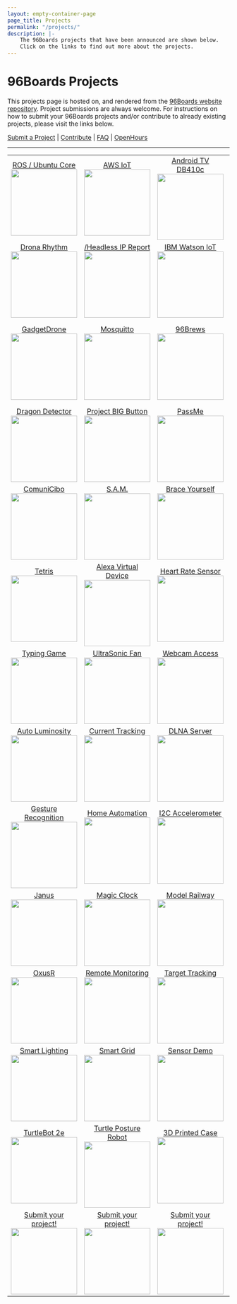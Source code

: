 ```yaml
---
layout: empty-container-page
page_title: Projects
permalink: "/projects/"
description: |-
    The 96Boards projects that have been announced are shown below.
    Click on the links to find out more about the projects.
---
```

# 96Boards Projects

This projects page is hosted on, and rendered from the [96Boards website repository](https://github.com/96boards/website/tree/master/96boards.org/Projects). Project submissions are always welcome. For instructions on how to submit your 96Boards projects and/or contribute to already existing projects, please visit the links below.

[Submit a Project](SUBMIT.md) | [Contribute](CONTRIBUTE.md) | [FAQ](FAQ.md) | [OpenHours](http://www.96boards.org/openhours/)

***

<table align="center">

<tr>

<td align="center"><a href="Archive/ROSProductionUbuntuCore/README.md">ROS / Ubuntu Core</a><br><img src="https://github.com/96boards/website/blob/master/96boards.org/_projects/view/ROSProductionUbuntuCore/Images/thumb.png?raw=true" data-canonical-src="https://github.com/96boards/website/blob/master/96boards.org/_projects/view/ROSProductionUbuntuCore/Images/thumb.png?raw=true" width="150" height="150" /></td>

<td align="center"><a href="Archive/AWSIoT/README.md">AWS IoT</a><br><img src="https://github.com/96boards/website/blob/master/96boards.org/_projects/view/AWSIoT/Images/thumb.png?raw=true" data-canonical-src="https://github.com/96boards/website/blob/master/96boards.org/_projects/view/AWSIoT/Images/thumb.png?raw=true" width="150" height="150" /></td>

<td align="center"><a href="Archive/AndroidTV/README.md">Android TV DB410c</a><br><img src="https://github.com/96boards/website/blob/master/96boards.org/_projects/view/AndroidTV/Images/thumb.png?raw=true" data-canonical-src="https://github.com/96boards/website/blob/master/96boards.org/_projects/view/AndroidTV/Images/thumb.png?raw=true" width="150" height="150" /></td>

<td align="center"><a href="Archive/AudioMezz/README.md">Audio Mezz</a><br><img src="https://github.com/96boards/website/blob/master/96boards.org/_projects/view/AudioMezz/Images/thumb.png?raw=true" data-canonical-src="https://github.com/96boards/website/blob/master/96boards.org/_projects/view/AudioMezz/Images/thumb.png?raw=true" width="150" height="150" /></td>

<td align="center"><a href="Archive/BreakerBall/README.md">BreakerBall</a><br><img src="https://github.com/96boards/website/blob/master/96boards.org/_projects/view/BreakerBall/Images/thumb.png?raw=true" data-canonical-src="https://github.com/96boards/website/blob/master/96boards.org/_projects/view/BreakerBall/Images/thumb.png?raw=true" width="150" height="150" /></td>

</tr>

<tr>

<td align="center"><a href="Archive/DronaRhythm/README.md">Drona Rhythm</a><br><img src="https://github.com/96boards/website/blob/master/96boards.org/_projects/view/DronaRhythm/Images/thumb.png?raw=true" data-canonical-src="https://github.com/96boards/website/blob/master/96boards.org/_projects/view/DronaRhythm/Images/thumb.png?raw=true" width="150" height="150" /></td>

<td align="center"><a href="Archive//HeadlessIPReport/README.md">/Headless IP Report</a><br><img src="https://github.com/96boards/website/blob/master/96boards.org/_projects/view/HeadlessIPReport/Images/thumb.png?raw=true" data-canonical-src="https://github.com/96boards/website/blob/master/96boards.org/_projects/view/HeadlessIPReport/Images/thumb.png?raw=true" width="150" height="150" /></td>

<td align="center"><a href="Archive/IBMWatsonIoT/README.md">IBM Watson IoT</a><br><img src="https://github.com/96boards/website/blob/master/96boards.org/_projects/view/IBMWatsonIoT/Images/thumb.png?raw=true" data-canonical-src="https://github.com/96boards/website/blob/master/96boards.org/_projects/view/IBMWatsonIoT/Images/thumb.png?raw=true" width="150" height="150" /></td>

<td align="center"><a href="Archive/SeeingEyeRobot/README.md">Seeing Eye Robot</a><br><img src="https://github.com/96boards/website/blob/master/96boards.org/_projects/view/SeeingEyeRobot/Images/thumb.png?raw=true" data-canonical-src="https://github.com/96boards/website/blob/master/96boards.org/_projects/view/SeeingEyeRobot/Images/thumb.png?raw=true" width="150" height="150" /></td>

<td align="center"><a href="Archive/SmartCap/README.md">Smart Cap</a><br><img src="https://github.com/96boards/website/blob/master/96boards.org/_projects/view/SmartCap/Images/thumb.png?raw=true" data-canonical-src="https://github.com/96boards/website/blob/master/96boards.org/_projects/view/SmartCap/Images/thumb.png?raw=true" width="150" height="150" /></td>

</tr>

<tr>

<td align="center"><a href="Archive/GadgetDrone/README.md">GadgetDrone</a><br><img src="https://github.com/96boards/website/blob/master/96boards.org/_projects/view/GadgetDrone/Images/thumb.png?raw=true" data-canonical-src="https://github.com/96boards/website/blob/master/96boards.org/_projects/view/GadgetDrone/Images/thumb.png?raw=true" width="150" height="150" /></td>

<td align="center"><a href="Archive/Mosquitto/README.md">Mosquitto</a><br><img src="https://github.com/96boards/website/blob/master/96boards.org/_projects/view/Mosquitto/Images/thumb.png?raw=true" data-canonical-src="https://github.com/96boards/website/blob/master/96boards.org/_projects/view/Mosquitto/Images/thumb.pngraw=true" width="150" height="150" /></td>

<td align="center"><a href="Archive/96Brews/README.md">96Brews</a><br><img src="https://github.com/96boards/website/blob/master/96boards.org/_projects/view/96Brews/Images/thumb.png?raw=true" data-canonical-src="https://github.com/96boards/website/blob/master/96boards.org/_projects/view/96Brews/Images/thumb.png?raw=true" width="150" height="150" /></td>

<td align="center"><a href="Archive/KVM/README.md">KVM</a><br><img src="https://github.com/96boards/website/blob/master/96boards.org/_projects/view/KVM/Images/thumb.png?raw=true" data-canonical-src="https://github.com/96boards/website/blob/master/96boards.org/_projects/view/KVM/Images/thumb.png?raw=true" width="150" height="150" /></td>

<td align="center"><a href="Archive/Docker96BoardsCE/README.md">Docker on 96Boards</a><br><img src="https://github.com/96boards/website/blob/master/96boards.org/_projects/view/Docker96BoardsCE/Images/thumb.png?raw=true" data-canonical-src="https://github.com/96boards/website/blob/master/96boards.org/_projects/view/Docker96BoardsCE/Images/thumb.png?raw=true" width="150" height="150" /></td>

</tr>

<tr>

<td align="center"><a href="Archive/DragonDetector/README.md">Dragon Detector</a><br><img src="https://github.com/96boards/website/blob/master/96boards.org/_projects/view/DragonDetector/Images/thumb.png?raw=true" data-canonical-src="https://github.com/96boards/website/blob/master/96boards.org/_projects/view/DragonDetector/Images/thumb.png?raw=true" width="150" height="150" /></td>

<td align="center"><a href="Archive/ProjectBIGButton/README.md">Project BIG Button</a><br><img src="https://github.com/96boards/website/blob/master/96boards.org/_projects/view/ProjectBIGButton/Images/thumb.png?raw=true" data-canonical-src="https://github.com/96boards/website/blob/master/96boards.org/_projects/view/ProjectBIGButton/Images/thumb.png?raw=true" width="150" height="150" /></td>

<td align="center"><a href="Archive/PassMe/README.md">PassMe</a><br><img src="https://github.com/96boards/website/blob/master/96boards.org/_projects/view/PassMe/Images/thumb.png?raw=true" data-canonical-src="https://github.com/96boards/website/blob/master/96boards.org/_projects/view/PassMe/Images/thumb.png?raw=true" width="150" height="150" /></td>

<td align="center"><a href="Archive/SmartBoiler/README.md">Smart Boiler</a><br><img src="https://github.com/96boards/website/blob/master/96boards.org/_projects/view/SmartBoiler/Images/thumb.png?raw=true" data-canonical-src="https://github.com/96boards/website/blob/master/96boards.org/_projects/view/SmartBoiler/Images/thumb.png?raw=true" width="150" height="150" /></td>

<td align="center"><a href="Archive/HomeLights/README.md">Home Lights</a><br><img src="https://github.com/96boards/website/blob/master/96boards.org/_projects/view/HomeLights/Images/thumb.png?raw=true" data-canonical-src="https://github.com/96boards/website/blob/master/96boards.org/_projects/view/HomeLights/Images/thumb.png?raw=true" width="150" height="150" /></td>

</tr>

<tr>

<td align="center"><a href="Archive/ComuniCibo/README.md">ComuniCibo</a><br><img src="https://github.com/96boards/website/blob/master/96boards.org/_projects/view/ComuniCibo/Images/thumb.png?raw=true" data-canonical-src="https://github.com/96boards/website/blob/master/96boards.org/_projects/view/ComuniCibo/Images/thumb.png?raw=true" width="150" height="150" /></td>

<td align="center"><a href="Archive/SAM/README.md">S.A.M.</a><br><img src="https://github.com/96boards/website/blob/master/96boards.org/_projects/view/SAM/Images/thumb.png?raw=true" data-canonical-src="https://github.com/96boards/website/blob/master/96boards.org/_projects/view/SAM/Images/thumb.png?raw=true" width="150" height="150" /></td>

<td align="center"><a href="Archive/BraceYourself/README.md">Brace Yourself</a><br><img src="https://github.com/96boards/website/blob/master/96boards.org/_projects/view/BraceYourself/Images/thumb.png?raw=true" data-canonical-src="https://github.com/96boards/website/blob/master/96boards.org/_projects/view/BraceYourself/Images/thumb.png?raw=true" width="150" height="150" /></td>

<td align="center"><a href="Archive/SuperParking/README.md">Super Parking</a><br><img src="https://github.com/96boards/website/blob/master/96boards.org/_projects/view/SuperParking/Images/thumb.png?raw=true" data-canonical-src="https://github.com/96boards/website/blob/master/96boards.org/_projects/view/SuperParking/Images/thumb.png?raw=true" width="150" height="150" /></td>

<td align="center"><a href="Archive/SmartWeatherDisplaySystem/README.md">Weather Display</a><br><img src="https://github.com/96boards/website/blob/master/96boards.org/_projects/view/SmartWeatherDisplaySystem/Images/SmartWeather_FrontPage.png?raw=true" data-canonical-src="https://github.com/96boards/website/blob/master/96boards.org/_projects/view/SmartWeatherDisplaySystem/Images/SmartWeather_FrontPage.png?raw=true" width="150" height="150" /></td>

</tr>

<tr>

<td align="center"><a href="Archive/Tetris/README.md">Tetris</a><br><img src="https://github.com/96boards/website/blob/master/96boards.org/_projects/view/Tetris/Images/thumb.png?raw=true" data-canonical-src="https://github.com/96boards/website/blob/master/96boards.org/_projects/view/Tetris/Images/thumb.png?raw=true" width="150" height="150" /></td>

<td align="center"><a href="Archive/AmazonAlexaVirtualDevice/README.md">Alexa Virtual Device</a><br><img src="https://github.com/96boards/website/blob/master/96boards.org/_projects/view/AmazonAlexaVirtualDevice/Images/thumb.png?raw=true" data-canonical-src="https://github.com/96boards/website/blob/master/96boards.org/_projects/view/AmazonAlexaVirtualDevice/Images/thumb.png?raw=true" width="150" height="150" /></td>

<td align="center"><a href="Archive/EmulatorBLEHeartRateSensor/README.md">Heart Rate Sensor</a><br><img src="https://github.com/96boards/website/blob/master/96boards.org/_projects/view/EmulatorBLEHeartRateSensor/Images/thumb.png?raw=true" data-canonical-src="https://github.com/96boards/website/blob/master/96boards.org/_projects/view/EmulatorBLEHeartRateSensor/Images/thumb.png?raw=true" width="150" height="150" /></td>

<td align="center"><a href="Archive/FlameRecognition/README.md">Flame Recognition</a><br><img src="https://github.com/96boards/website/blob/master/96boards.org/_projects/view/FlameRecognition/Images/thumb.png?raw=true" data-canonical-src="https://github.com/96boards/website/blob/master/96boards.org/_projects/view/FlameRecognition/Images/thumb.png?raw=true" width="150" height="150" /></td>

<td align="center"><a href="Archive/LaserImageingandModeling/README.md">Laser Image/Model</a><br><img src="https://github.com/96boards/website/blob/master/96boards.org/_projects/view/LaserImagingandModeling/Images/thumb.png?raw=true" data-canonical-src="https://github.com/96boards/website/blob/master/96boards.org/_projects/view/LaserImagingandModeling/Images/thumb.png?raw=true" width="150" height="150" /></td>

</tr>

<tr>

<td align="center"><a href="Archive/TypingGame/README.md">Typing Game</a><br><img src="https://github.com/96boards/website/blob/master/96boards.org/_projects/view/TypingGame/Images/thumb.png?raw=true" data-canonical-src="https://github.com/96boards/website/blob/master/96boards.org/_projects/view/TypingGame/Images/thumb.png?raw=true" width="150" height="150" /></td>

<td align="center"><a href="Archive/UltraSonicFan/README.md">UltraSonic Fan</a><br><img src="https://github.com/96boards/website/blob/master/96boards.org/_projects/view/UltraSonicFan/Images/thumb.png?raw=true" data-canonical-src="https://github.com/96boards/website/blob/master/96boards.org/_projects/view/UltraSonicFan/Images/thumb.png?raw=true" width="150" height="150" /></td>

<td align="center"><a href="Archive/WebcamBrowserAccess/README.md">Webcam Access</a><br><img src="https://github.com/96boards/website/blob/master/96boards.org/_projects/view/WebcamBrowserAccess/Images/thumb.png?raw=true" data-canonical-src="https://github.com/96boards/website/blob/master/96boards.org/_projects/view/WebcamBrowserAccess/Images/thumb.png?raw=true" width="150" height="150" /></td>

<td align="center"><a href="Archive/AOSPTVHikey/README.md">HiKey AOSP TV</a><br><img src="https://github.com/96boards/website/blob/master/96boards.org/_projects/view/AOSPTVHikey/Images/thumb.png?raw=true" data-canonical-src="https://github.com/96boards/website/blob/master/96boards.org/_projects/view/AOSPTVHikey/Images/thumb.png?raw=true" width="150" height="150" /></td>

<td align="center"><a href="Archive/AutoBreathalyzer/README.md">Auto Breathalyzer</a><br><img src="https://github.com/96boards/website/blob/master/96boards.org/_projects/view/AutoBreathalyzer/Images/thumb.png?raw=true" data-canonical-src="https://github.com/96boards/website/blob/master/96boards.org/_projects/view/AutoBreathalyzer/Images/thumb.png?raw=true" width="150" height="150" /></td>

</tr>

<tr>

<td align="center"><a href="Archive/AutoLuminosity/README.md">Auto Luminosity</a><br><img src="https://github.com/96boards/website/blob/master/96boards.org/_projects/view/AutoLuminosity/Images/thumb.png?raw=true" data-canonical-src="https://github.com/96boards/website/blob/master/96boards.org/_projects/view/AutoLuminosity/Images/thumb.png?raw=true" width="150" height="150" /></td>

<td align="center"><a href="Archive/CurrentTracking/README.md">Current Tracking</a><br><img src="https://github.com/96boards/website/blob/master/96boards.org/_projects/view/CurrentTracking/Images/thumb.png?raw=true" data-canonical-src="https://github.com/96boards/website/blob/master/96boards.org/_projects/view/CurrentTracking/Images/thumb.png?raw=true" width="150" height="150" /></td>

<td align="center"><a href="Archive/DLNAMediaServer/README.md">DLNA Server</a><br><img src="https://github.com/96boards/website/blob/master/96boards.org/_projects/view/DLNAMediaServer/Images/thumb.png?raw=true" data-canonical-src="https://github.com/96boards/website/blob/master/96boards.org/_projects/view/DLNAMediaServer/Images/thumb.png?raw=true" width="150" height="150" /></td>

<td align="center"><a href="Archive/DigitalAlbum/README.md">Digital Album</a><br><img src="https://github.com/96boards/website/blob/master/96boards.org/_projects/view/DigitalAlbum/Images/thumb.png?raw=true" data-canonical-src="https://github.com/96boards/website/blob/master/96boards.org/_projects/view/DigitalAlbum/Images/thumb.png?raw=true" width="150" height="150" /></td>

<td align="center"><a href="Archive/GPIOSTEMWorkshop/README.md">STEM Workshop</a><br><img src="https://github.com/96boards/website/blob/master/96boards.org/_projects/view/GPIOSTEMWorkshop/Images/thumb.png?raw=true" data-canonical-src="https://github.com/96boards/website/blob/master/96boards.org/_projects/view/GPIOSTEMWorkshop/Images/thumb.png?raw=true" width="150" height="150" /></td>

</tr>

<tr>

<td align="center"><a href="Archive/HandGestureRecognition/README.md">Gesture Recognition</a><br><img src="https://github.com/96boards/website/blob/master/96boards.org/_projects/view/HandGestureRecognition/Images/thumb.png?raw=true" data-canonical-src="https://github.com/96boards/website/blob/master/96boards.org/_projects/view/HandGestureRecognition/Images/thumb.png?raw=true" width="150" height="150" /></td>

<td align="center"><a href="Archive/HomeAutomation/README.md">Home Automation</a><br><img src="https://github.com/96boards/website/blob/master/96boards.org/_projects/view/HomeAutomation/Images/thumb.png?raw=true" data-canonical-src="https://github.com/96boards/website/blob/master/96boards.org/_projects/view/HomeAutomation/Images/thumb.png?raw=true" width="150" height="150" /></td>

<td align="center"><a href="Archive/I2CAccelerometer/README.md">I2C Accelerometer</a><br><img src="https://github.com/96boards/website/blob/master/96boards.org/_projects/view/I2CAccelerometer/Images/thumb.png?raw=true" data-canonical-src="https://github.com/96boards/website/blob/master/96boards.org/_projects/view/I2CAccelerometer/Images/thumb.png?raw=true" width="150" height="150" /></td>

<td align="center"><a href="Archive/e-BillBreaker/README.md">e-BillBreaker</a><br><img src="https://github.com/96boards/website/blob/master/96boards.org/_projects/view/e-BillBreaker/Images/thumb.png?raw=true" data-canonical-src="https://github.com/96boards/website/blob/master/96boards.org/_projects/view/e-BillBreaker/Images/thumb.png?raw=true" width="150" height="150" /></td>

<td align="center"><a href="Archive/IBMWatsonSensorRead/README.md">IBM Watson</a><br><img src="https://github.com/96boards/website/blob/master/96boards.org/_projects/view/IBMWatsonSensorRead/Images/thumb.png?raw=true" data-canonical-src="https://github.com/96boards/website/blob/master/96boards.org/_projects/view/IBMWatsonSensorRead/Images/thumb.png?raw=true" width="150" height="150" /></td>

</tr>

<tr>

<td align="center"><a href="Archive/Janus/README.md">Janus</a><br><img src="https://github.com/96boards/website/blob/master/96boards.org/_projects/view/Janus/Images/thumb.png?raw=true" data-canonical-src="https://github.com/96boards/website/blob/master/96boards.org/_projects/view/Janus/Images/thumb.png?raw=true" width="150" height="150" /></td>

<td align="center"><a href="Archive/MagicCheck-inClock/README.md">Magic Clock</a><br><img src="https://github.com/96boards/website/blob/master/96boards.org/_projects/view/MagicCheck-inClock/Images/thumb.png?raw=true" data-canonical-src="https://github.com/96boards/website/blob/master/96boards.org/_projects/view/MagicCheck-inClock/Images/thumb.png?raw=true" width="150" height="150" /></td>

<td align="center"><a href="Archive/ModelRailway/README.md">Model Railway</a><br><img src="https://github.com/96boards/website/blob/master/96boards.org/_projects/view/ModelRailway/Images/thumb.png?raw=true" data-canonical-src="https://github.com/96boards/website/blob/master/96boards.org/_projects/view/ModelRailway/Images/thumb.png?raw=true" width="150" height="150" /></td>

<td align="center"><a href="Archive/NFCSmartAccess/README.md">NFC Smart Access</a><br><img src="https://github.com/96boards/website/blob/master/96boards.org/_projects/view/NFCSmartAccess/Images/thumb.png?raw=true" data-canonical-src="https://github.com/96boards/website/blob/master/96boards.org/_projects/view/NFCSmartAccess/Images/thumb.png?raw=true" width="150" height="150" /></td>

<td align="center"><a href="Archive/NeedyTrashcan/README.md">Needy Trashcan</a><br><img src="https://github.com/96boards/website/blob/master/96boards.org/_projects/view/NeedyTrashcan/Images/thumb.png?raw=true" data-canonical-src="https://github.com/96boards/website/blob/master/96boards.org/_projects/view/NeedyTrashcan/Images/thumb.png?raw=true" width="150" height="150" /></td>

</tr>

<tr>

<td align="center"><a href="Archive/OxusR/README.md">OxusR</a><br><img src="https://github.com/96boards/website/blob/master/96boards.org/_projects/view/OxusR/Images/thumb.png?raw=true" data-canonical-src="https://github.com/96boards/website/blob/master/96boards.org/_projects/view/OxusR/Images/thumb.png?raw=true" width="150" height="150" /></td>

<td align="center"><a href="Archive/RemoteMonitoring/README.md">Remote Monitoring</a><br><img src="https://github.com/96boards/website/blob/master/96boards.org/_projects/view/RemoteMonitoring/Images/thumb.png?raw=true" data-canonical-src="https://github.com/96boards/website/blob/master/96boards.org/_projects/view/RemoteMonitoring/Images/thumb.png?raw=true" width="150" height="150" /></td>

<td align="center"><a href="Archive/RemoteVideoTargetTracking/README.md">Target Tracking</a><br><img src="https://github.com/96boards/website/blob/master/96boards.org/_projects/view/RemoteVideoTargetTracking/Images/thumb.png?raw=true" data-canonical-src="https://github.com/96boards/website/blob/master/96boards.org/_projects/view/RemoteVideoTargetTracking/Images/thumb.png?raw=true" width="150" height="150" /></td>

<td align="center"><a href="Archive/Vision4all/README.md">Vision 4all</a><br><img src="https://github.com/96boards/website/blob/master/96boards.org/_projects/view/Vision4all/Images/thumb.png?raw=true" data-canonical-src="https://github.com/96boards/website/blob/master/96boards.org/_projects/view/Vision4all/Images/thumb.png?raw=true" width="150" height="150" /></td>

<td align="center"><a href="Archive/SunlightSensor/README.md">Sunlight Sensor</a><br><img src="https://github.com/96boards/website/blob/master/96boards.org/_projects/view/SunlightSensor/Images/thumb.png?raw=true" data-canonical-src="https://github.com/96boards/website/blob/master/96boards.org/_projects/view/SunlightSensor/Images/thumb.png?raw=true" width="150" height="150" /></td>

</tr>

<tr>

<td align="center"><a href="Archive/SmartLighting/README.md">Smart Lighting</a><br><img src="https://github.com/96boards/website/blob/master/96boards.org/_projects/view/SmartLighting/Images/thumb.png?raw=true" data-canonical-src="https://github.com/96boards/website/blob/master/96boards.org/_projects/view/SmartLighting/Images/thumb.png?raw=true" width="150" height="150" /></td>

<td align="center"><a href="Archive/SmartGridEnergyMeter/README.md">Smart Grid</a><br><img src="https://github.com/96boards/website/blob/master/96boards.org/_projects/view/SmartGridEnergyMeter/Images/thumb.png?raw=true" data-canonical-src="https://github.com/96boards/website/blob/master/96boards.org/_projects/view/SmartGridEnergyMeter/Images/thumb.png?raw=true" width="150" height="150" /></td>

<td align="center"><a href="Archive/SensorDemo/README.md">Sensor Demo</a><br><img src="https://github.com/96boards/website/blob/master/96boards.org/_projects/view/SensorDemo/Images/thumb.png?raw=true" data-canonical-src="https://github.com/96boards/website/blob/master/96boards.org/_projects/view/SensorDemo/Images/thumb.png?raw=true" width="150" height="150" /></td>

<td align="center"><a href="Archive/ROVWindowsIoT/README.md">ROV Windows IoT</a><br><img src="https://github.com/96boards/website/blob/master/96boards.org/_projects/view/ROVWindowsIoT/Images/thumb.png?raw=true" data-canonical-src="https://github.com/96boards/website/blob/master/96boards.org/_projects/view/ROVWindowsIoT/Images/thumb.png?raw=true" width="150" height="150" /></td>

<td align="center"><a href="Archive/WinIoTNetwork/README.md">Win IoT Network</a><br><img src="https://github.com/96boards/website/blob/master/96boards.org/_projects/view/WinIoTNetwork/Images/thumb.png?raw=true" data-canonical-src="https://github.com/96boards/website/blob/master/96boards.org/_projects/view/WinIoTNetwork/Images/thumb.png?raw=true" width="150" height="150" /></td>

</tr>

<tr>

<td align="center"><a href="Archive/TurtleBot2e/README.md">TurtleBot 2e</a><br><img src="https://github.com/96boards/website/blob/master/96boards.org/_projects/view/TurtleBot2e/Images/thumb.png?raw=true" data-canonical-src="https://github.com/96boards/website/blob/master/96boards.org/_projects/view/TurtleBot2e/Images/thumb.png?raw=true" width="150" height="150" /></td>

<td align="center"><a href="Archive/TurtlePostureRobot/README.md">Turtle Posture Robot</a><br><img src="https://github.com/96boards/website/blob/master/96boards.org/_projects/view/TurtlePostureRobot/Images/thumb.png?raw=true" data-canonical-src="https://github.com/96boards/website/blob/master/96boards.org/_projects/view/TurtlePostureRobot/Images/thumb.png?raw=true" width="150" height="150" /></td>

<td align="center"><a href="Archive/3DPrintCase/README.md">3D Printed Case</a><br><img src="https://github.com/96boards/website/blob/master/96boards.org/_projects/view/3DPrintCase/Images/thumb.png?raw=true" data-canonical-src="https://github.com/96boards/website/blob/master/96boards.org/_projects/view/3DPrintCase/Images/thumb.png?raw=true" width="150" height="150" /></td>

<td align="center"><a href="Archive/AWSGreengrass/README.md">AWS Greengrass</a><br><img src="https://github.com/96boards/website/blob/master/96boards.org/_projects/view/AWSGreengrass/Images/thumb.png?raw=true" data-canonical-src="https://github.com/96boards/website/blob/master/96boards.org/_projects/view/AWSGreengrass/Images/thumb.png?raw=true" width="150" height="150" /></td>

<td align="center"><a href="Archive/AlexaLIFXBulb/README.md">Alexa LIFX Bulb</a><br><img src="https://github.com/96boards/website/blob/master/96boards.org/_projects/view/AlexaLIFXBulb/Images/thumb.png?raw=true" data-canonical-src="https://github.com/96boards/website/blob/master/96boards.org/_projects/view/AlexaLIFXBulb/Images/thumb.png?raw=true" width="150" height="150" /></td>

</tr>

<tr>

<td align="center"><a href="SUBMIT.md">Submit your project!</a><br><img src="https://github.com/96boards/website/blob/master/96boards.org/Projects/Template/Images/Share_image.png?raw=true" data-canonical-src="https://github.com/96boards/website/blob/master/96boards.org/Projects/Template/Images/Share_image.png?raw=true" width="150" height="150" /></td>

<td align="center"><a href="SUBMIT.md">Submit your project!</a><br><img src="https://github.com/96boards/website/blob/master/96boards.org/Projects/Template/Images/Share_image.png?raw=true" data-canonical-src="https://github.com/96boards/website/blob/master/96boards.org/Projects/Template/Images/Share_image.png?raw=true" width="150" height="150" /></td>

<td align="center"><a href="SUBMIT.md">Submit your project!</a><br><img src="https://github.com/96boards/website/blob/master/96boards.org/Projects/Template/Images/Share_image.png?raw=true" data-canonical-src="https://github.com/96boards/website/blob/master/96boards.org/Projects/Template/Images/Share_image.png?raw=true" width="150" height="150" /></td>

<td align="center"><a href="SUBMIT.md">Submit your project!</a><br><img src="https://github.com/96boards/website/blob/master/96boards.org/Projects/Template/Images/Share_image.png?raw=true" data-canonical-src="https://github.com/96boards/website/blob/master/96boards.org/Projects/Template/Images/Share_image.png?raw=true" width="150" height="150" /></td>

<td align="center"><a href="SUBMIT.md">Submit your project!</a><br><img src="https://github.com/96boards/website/blob/master/96boards.org/Projects/Template/Images/Share_image.png?raw=true" data-canonical-src="https://github.com/96boards/website/blob/master/96boards.org/Projects/Template/Images/Share_image.png?raw=true" width="150" height="150" /></td>

</tr>

</table>
